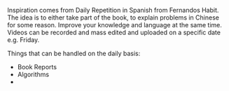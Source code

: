 

Inspiration comes from Daily Repetition in Spanish from Fernandos Habit. The idea is to either take part of the book, to explain problems in Chinese for some reason. Improve your knowledge and language at the same time. Videos can be recorded and mass edited and uploaded on a specific date e.g. Friday. 


Things that can be handled on the daily basis:

- Book Reports
- Algorithms
- 